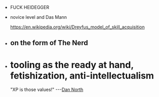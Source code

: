 -
  FUCK HEIDEGGER
- novice level and Das Mann
  
  https://en.wikipedia.org/wiki/Dreyfus_model_of_skill_acquisition
- ## on the form of The Nerd
- # tooling as the ready at hand, fetishization, anti-intellectualism
  
  "XP is those values!" ---[Dan North](https://www.youtube.com/watch?v=g5WpUJk8He4)